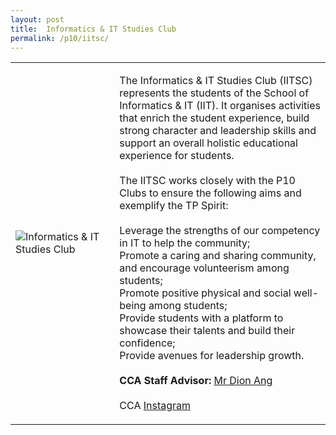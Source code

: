 ```yaml
---
layout: post
title:  Informatics & IT Studies Club
permalink: /p10/iitsc/
---
```


<div>
    <table>
        <tr>
            <td style="width:33%"><image src="{{site.baseurl}}/images/CCA_iitsc.jpg" style="display:block;margin-left:auto;margin-right:auto;" alt="Informatics & IT Studies Club"></image></td>
            <td>
                <p>
                    The Informatics & IT Studies Club (IITSC) represents the students of the School of Informatics & IT (IIT). It organises activities that enrich the student experience, build strong character and leadership skills and support an overall holistic educational experience for students.<br>
                    <br>
                    The IITSC works closely with the P10 Clubs to ensure the following aims and exemplify the TP Spirit:<br>
                    <br>
                    Leverage the strengths of our competency in IT to help the community;<br>
                    Promote a caring and sharing community, and encourage volunteerism among students;<br>
                    Promote positive physical and social well-being among students;<br>
                    Provide students with a platform to showcase their talents and build their confidence;<br>
                    Provide avenues for leadership growth.<br>
                    <br>
                    <b>CCA Staff Advisor:</b> <a href="mailto:ang.dx@tp.edu.sg">Mr Dion Ang</a><br>
                    <br>
                    CCA <a href="https://www.instagram.com/officialiitsc">Instagram</a>
                </p>
            </td>
        </tr>
    </table>
</div>